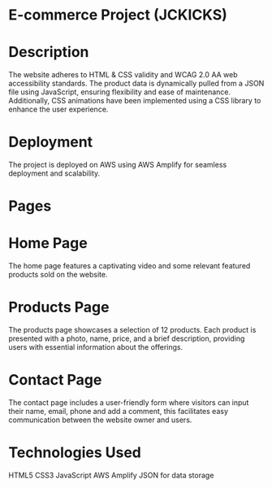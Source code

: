 # E-commerce Project (JCKICKS)

# Description
The website adheres to HTML & CSS validity and WCAG 2.0 AA web accessibility standards. The product data is dynamically pulled from a JSON file using JavaScript, ensuring flexibility and ease of maintenance. Additionally, CSS animations have been implemented using a CSS library to enhance the user experience.

# Deployment
The project is deployed on AWS using AWS Amplify for seamless deployment and scalability.

# Pages

# Home Page
The home page features a captivating video and some relevant featured products sold on the website.

# Products Page
The products page showcases a selection of 12 products. Each product is presented with a photo, name, price, and a brief description, providing users with essential information about the offerings.

# Contact Page
The contact page includes a user-friendly form where visitors can input their name, email, phone and add a comment, this facilitates easy communication between the website owner and users.

# Technologies Used
HTML5
CSS3
JavaScript
AWS Amplify
JSON for data storage
